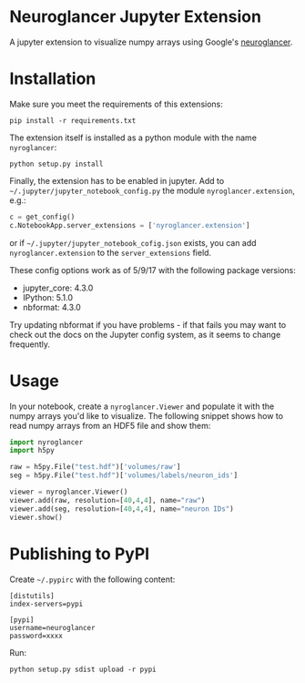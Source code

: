 Neuroglancer Jupyter Extension
==============================

A jupyter extension to visualize numpy arrays using Google's [neuroglancer](https://github.com/google/neuroglancer).

Installation
============

Make sure you meet the requirements of this extensions:

```shell
pip install -r requirements.txt
```

The extension itself is installed as a python module with the name `nyroglancer`:

```shell
python setup.py install
```

Finally, the extension has to be enabled in jupyter. Add to
`~/.jupyter/jupyter_notebook_config.py` the module
`nyroglancer.extension`, e.g.:
```python
c = get_config()
c.NotebookApp.server_extensions = ['nyroglancer.extension']
```

or if `~/.jupyter/jupyter_notebook_cofig.json` exists, you can add `nyroglancer.extension` to the
`server_extensions` field.

These config options work as of 5/9/17 with the following package versions:

  - jupyter_core: 4.3.0
  - IPython: 5.1.0
  - nbformat: 4.3.0

Try updating nbformat if you have problems - if that fails you may want to check out the docs on the Jupyter config system,
as it seems to change frequently.

Usage
=====

In your notebook, create a `nyroglancer.Viewer` and populate it with the numpy arrays you'd like to visualize. The following snippet shows how to read numpy arrays from an HDF5 file and show them:

```python
import nyroglancer
import h5py

raw = h5py.File("test.hdf")['volumes/raw']
seg = h5py.File("test.hdf")['volumes/labels/neuron_ids']

viewer = nyroglancer.Viewer()
viewer.add(raw, resolution=[40,4,4], name="raw")
viewer.add(seg, resolution=[40,4,4], name="neuron IDs")
viewer.show()
```

Publishing to PyPI
==================

Create `~/.pypirc` with the following content:
```
[distutils]
index-servers=pypi

[pypi]
username=neuroglancer
password=xxxx
```

Run:
```shell
python setup.py sdist upload -r pypi
```
